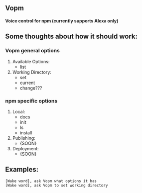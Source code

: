 ## Vopm
#### Voice control for npm (currently supports Alexa only)

## Some thoughts about how it should work:

### Vopm general options
1. Available Options:
    - list
2. Working Directory:
    - set
    - current
    - change???

### npm specific options
1. Local:
    - docs
    - init
    - ls
    - install
2. Publishing:
    - {SOON}
3. Deployment:
    - {SOON}

## Examples:
```
[Wake word], ask Vopm what options it has
[Wake word], ask Vopm to set working directory
```
